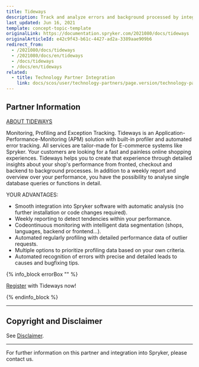 ```yaml
---
title: Tideways
description: Track and analyze errors and background processed by integrating Tideways intot he Spryker Commerce OS.
last_updated: Jun 16, 2021
template: concept-topic-template
originalLink: https://documentation.spryker.com/2021080/docs/tideways
originalArticleId: e42c9f43-b61c-4427-ad2a-3389aae909b6
redirect_from:
  - /2021080/docs/tideways
  - /2021080/docs/en/tideways
  - /docs/tideways
  - /docs/en/tideways
related:
  - title: Technology Partner Integration
    link: docs/scos/user/technology-partners/page.version/technology-partner-integration.html
---
```


## Partner Information

[ABOUT TIDEWAYS](https://tideways.com/)

Monitoring, Profiling and Exception Tracking. Tideways is an Application-Performance-Monitoring (APM) solution with built-in profiler and automated error tracking. All services are tailor-made for E-commerce systems like Spryker. Your customers are looking for a fast and painless online shopping experiences. Tideways helps you to create that experience through detailed insights about your shop's performance from fronted, checkout and backend to background processes. In addition to a weekly report and overview over your performance, you have the possibility to analyse single database queries or functions in detail.

YOUR ADVANTAGES:
* Smooth integration into Spryker software with automatic analysis (no further installation or code changes required).
* Weekly reporting to detect tendencies within your performance.
* Codeontinuous monitoring with intelligent data segmentation (shops, languages, backend or frontend...).
* Automated regularly profiling with detailed performance data of outlier requests.
* Multiple options to prioritize profiling data based on your own criteria.
* Automated recognition of errors with precise and detailed leads to causes and bugfixing tips.

{% info_block errorBox "" %}

[Register](https://app.tideways.io/login) with Tideways now!

{% endinfo_block %}

---

## Copyright and Disclaimer

See [Disclaimer](https://github.com/spryker/spryker-documentation).

---

For further information on this partner and integration into Spryker, please contact us.

<div class="hubspot-form js-hubspot-form" data-portal-id="2770802" data-form-id="163e11fb-e833-4638-86ae-a2ca4b929a41" id="hubspot-1"></div>
